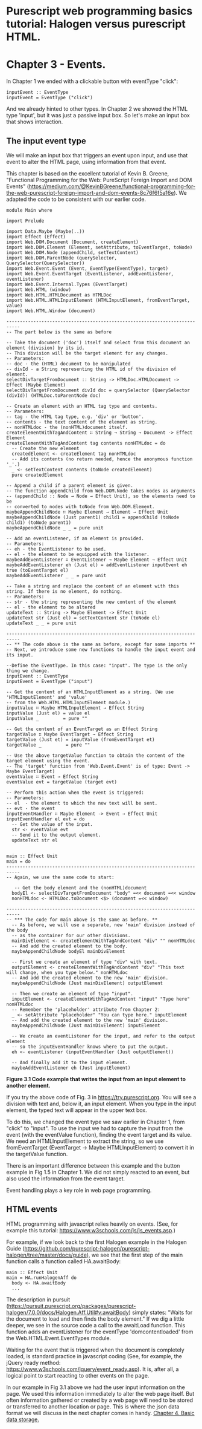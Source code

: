 # Purescript web programming basics tutorial: Halogen versus purescript HTML.
# Chapter 3 - Events.
In Chapter 1 we ended with a clickable button with eventType "click":
```
inputEvent :: EventType
inputEvent = EventType ("click")
```
And we already hinted to other types. In Chapter 2 we showed the HTML type 'input', but it was just a passive input box. So let's make an input box that shows interaction. 

## The input event type
We will make an input box that triggers an event upon input, and use that event to alter the HTML page, using information from that event.

This chapter is based on the excellent tutorial of Kevin B. Greene, "Functional Programming for the Web: PureScript Foreign Import and DOM Events" (https://medium.com/@KevinBGreene/functional-programming-for-the-web-purescript-foreign-import-and-dom-events-8c76f6f5a16e). 
We adapted the code to be consistent with our earlier code.

```
module Main where

import Prelude

import Data.Maybe (Maybe(..))
import Effect (Effect)
import Web.DOM.Document (Document, createElement)
import Web.DOM.Element (Element, setAttribute, toEventTarget, toNode)
import Web.DOM.Node (appendChild, setTextContent)
import Web.DOM.ParentNode (querySelector, QuerySelector(QuerySelector))
import Web.Event.Event (Event, EventType(EventType), target)
import Web.Event.EventTarget (EventListener, addEventListener, eventListener)
import Web.Event.Internal.Types (EventTarget)
import Web.HTML (window)
import Web.HTML.HTMLDocument as HTMLDoc
import Web.HTML.HTMLInputElement (HTMLInputElement, fromEventTarget, value)
import Web.HTML.Window (document)

---------------------------------------------------------------------------
-- The part below is the same as before

-- Take the document ('doc') itself and select from this document an element (division) by its id.
-- This division will be the target element for any changes.
-- Parameters: 
-- doc - the (HTML) document to be manipulated
-- divId - a String representing the HTML id of the division of element.
selectDivTargetFromDocument :: String -> HTMLDoc.HTMLDocument -> Effect (Maybe Element)
selectDivTargetFromDocument divId doc = querySelector (QuerySelector (divId)) (HTMLDoc.toParentNode doc)

-- Create an element with an HTML tag type and contents.
-- Parameters:
-- tag - the HTML tag type, e.g. 'div' or 'button'.
-- contents - the text content of the element as string.
-- nonHTMLdoc - the (nonHTML)document itself.
createElementWithTagAndContent ∷ String → String → Document -> Effect Element
createElementWithTagAndContent tag contents nonHTMLdoc = do
  -- Create the new element
  createdElement <- createElement tag nonHTMLdoc
  -- Add its contents (no return needed, hence the anonymous function '_'.)
  _ <- setTextContent contents (toNode createdElement)
  pure createdElement

-- Append a child if a parent element is given.
-- The function appendChild from Web.DOM.Node takes nodes as arguments 
-- (appendChild :: Node → Node → Effect Unit), so the elements need to be
-- converted to nodes with toNode from Web.DOM.Element.
maybeAppendChildNode ∷ Maybe Element → Element → Effect Unit
maybeAppendChildNode (Just parent1) child1 = appendChild (toNode child1) (toNode parent1)
maybeAppendChildNode _ _ = pure unit

-- Add an eventListener, if an element is provided.
-- Parameters:
-- eh - the EventListener to be used.
-- el - the element to be equipped with the listener.
maybeAddEventListener ∷ EventListener → Maybe Element → Effect Unit
maybeAddEventListener eh (Just el) = addEventListener inputEvent eh true (toEventTarget el)
maybeAddEventListener _ _ = pure unit

-- Take a string and replace the content of an element with this string. If there is no element, do nothing.
-- Parameters:
-- str - the string representing the new content of the element
-- el - the element to be altered
updateText :: String -> Maybe Element -> Effect Unit
updateText str (Just el) = setTextContent str (toNode el)
updateText _ _ = pure unit

---------------------------------------------------------------------------
-- ** The code above is the same as before, except for some imports **
-- Next, we introduce some new functions to handle the input event and its imput.

--Define the EventType. In this case: "input". The type is the only thing we change.
inputEvent :: EventType
inputEvent = EventType ("input")

-- Get the content of an HTMLInputElement as a string. (We use 'HTMLInputElement' and 'value'
-- from the Web.HTML.HTMLInputElement module.)
inputValue ∷ Maybe HTMLInputElement → Effect String
inputValue (Just el) = value el
inputValue _         = pure ""

-- Get the content of an EventTarget as an Effect String
targetValue ∷ Maybe EventTarget → Effect String
targetValue (Just et) = inputValue (fromEventTarget et)
targetValue _         = pure ""

-- Use the above targetValue function to obtain the content of the target element using the event.
-- The 'target' function from 'Web.Event.Event' is of type: Event -> Maybe EventTarget)
eventValue ∷ Event → Effect String
eventValue evt = targetValue (target evt)

-- Perform this action when the event is triggered:
-- Parameters:
-- el  - the element to which the new text will be sent.
-- evt - the event
inputEventHandler ∷ Maybe Element -> Event → Effect Unit
inputEventHandler el evt = do
  -- Get the value of the input.
  str <- eventValue evt
  -- Send it to the output element.
  updateText str el


main :: Effect Unit
main = do
---------------------------------------------------------------------------
-- Again, we use the same code to start:

   -- Get the body element and the (nonHTML)document
  bodyEl <- selectDivTargetFromDocument "body" =<< document =<< window
  nonHTMLdoc <- HTMLDoc.toDocument <$> (document =<< window)

---------------------------------------------------------------------------
-- *** The code for main above is the same as before. **
  -- As before, we will use a separate, new 'main' division instead of the body 
  -- as the container for our other divisions.
  mainDivElement <- createElementWithTagAndContent "div" "" nonHTMLdoc
  -- And add the created element to the body.
  maybeAppendChildNode bodyEl mainDivElement 

  -- First we create an element of type "div" with text.
  outputElement <- createElementWithTagAndContent "div" "This text will change, when you type below." nonHTMLdoc
  -- And add the created element to the new 'main' division.
  maybeAppendChildNode (Just mainDivElement) outputElement

  -- Then we create an element of type "input".
  inputElement <- createElementWithTagAndContent "input" "Type here" nonHTMLdoc
  -- Remember the 'placeholder' attribute from Chapter 2:
  _ <- setAttribute "placeholder" "You can type here." inputElement
  -- And add the created element to the new 'main' division.
  maybeAppendChildNode (Just mainDivElement) inputElement
  
  -- We create an eventListener for the input, and refer to the output element
  -- so the inputEventHandler knows where to put the output.
  eh <- eventListener (inputEventHandler (Just outputElement))  

  -- And finally add it to the input element.
  maybeAddEventListener eh (Just inputElement)
```
**Figure 3.1 Code example that writes the input from an input element to another element.**

If you try the above code of Fig. 3 in https://try.purescript.org. You will see a division with text and, below it, an input element. When you type in the input element, the typed text will appear in the upper text box.

To do this, we changed the event type we saw earlier in Chapter 1, from "click" to "input". To use the input we had to capture the input from the event (with the eventValue function), finding the event target and its value. We need an HTMLInputElement to extract the string, so we use fromEventTarget (EventTarget -> Maybe HTMLInputElement) to convert it in the targetValue function.

There is an important difference between this example and the button example in Fig 1.5 in Chapter 1. We did not simply reacted to an event, but also used the information from the event target.

Event handling plays a key role in web page programming.

## HTML events
HTML programming with javascript relies heavily on events. (See, for example this tutorial: https://www.w3schools.com/js/js_events.asp.)

For example, if we look back to the first Halogen example in the Halogen Guide (https://github.com/purescript-halogen/purescript-halogen/tree/master/docs/guide), we see that the first step of the main function calls a function called HA.awaitBody:
```
main :: Effect Unit
main = HA.runHalogenAff do
  body <- HA.awaitBody
  ...
```
The description in pursuit (https://pursuit.purescript.org/packages/purescript-halogen/7.0.0/docs/Halogen.Aff.Util#v:awaitBody) simply states: "Waits for the document to load and then finds the body element." If we dig a little deeper, we see in the source code a call to the awaitLoad function. This function adds an eventListener for the eventType 'domcontentloaded' from the Web.HTML.Event.EventTypes module.

Waiting for the event that is triggered when the document is completely loaded, is standard practice in javascript coding (See, for example, the jQuery ready method: https://www.w3schools.com/jquery/event_ready.asp). It is, after all, a logical point to start reacting to other events on the page.

In our example in Fig 3.1 above we had the user input information on the page. We used this information immediately to alter the web page itself. But often information gathered or created by a web page will need to be stored or transferred to another location or page. This is where the json data format we will discuss in the next chapter comes in handy. [Chapter 4. Basic data storage.](./Chapter4.md)
